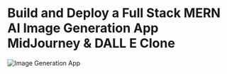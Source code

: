 # Build and Deploy a Full Stack MERN AI Image Generation App  MidJourney & DALL E Clone
![Image Generation App](https://i.imgur.com/MGWEHmw.png)
